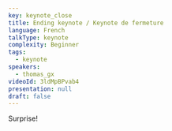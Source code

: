 ```yaml
---
key: keynote_close
title: Ending keynote / Keynote de fermeture
language: French
talkType: keynote
complexity: Beginner
tags:
  - keynote
speakers:
  - thomas_gx
videoId: 3ldMpBPvab4
presentation: null
draft: false
---
```

Surprise!